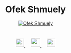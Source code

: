 

<p align="center">
<h1 align="center">Ofek Shmuely</h1>
</p>


<p align="center">
<a href="https://github.com/ofekshmuely/my-avatar"><img src="https://pbs.twimg.com/profile_banners/876106701895847936/1594601562/1500x500" alt="Ofek Shmuely" ></a>
</p>

<h1 align="center">
</h1>





<p align="center">

  <a href="https://linkedin.com/in/ofeks" target="_blank">
    <img src="https://img.icons8.com/color/48/000000/linkedin.png" width="26px"/>
  </a>
    &emsp;
  <a href="https://ofek.xyz" target="_blank">
    <img src="https://img.icons8.com/material/256/000000/globe--v1.png" width="28px"/>
  </a>
  &emsp;
  <a href="https://twitter.com/ofek_shmuely" target="_blank">
    <img src="https://img.icons8.com/fluent/48/000000/twitter.png" width="26px"/>
  </a>
  </p>
